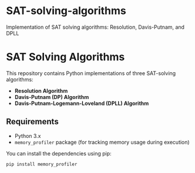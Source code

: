 # SAT-solving-algorithms
Implementation of SAT solving algorithms: Resolution, Davis-Putnam, and DPLL
# SAT Solving Algorithms

This repository contains Python implementations of three SAT-solving algorithms:

- **Resolution Algorithm**
- **Davis-Putnam (DP) Algorithm**
- **Davis-Putnam-Logemann-Loveland (DPLL) Algorithm**

## Requirements

- Python 3.x
- `memory_profiler` package (for tracking memory usage during execution)

You can install the dependencies using pip:

```bash
pip install memory_profiler
